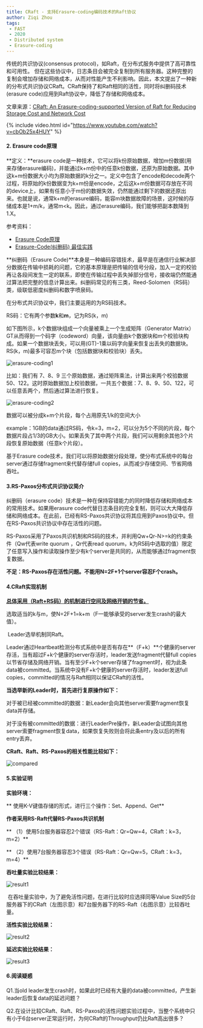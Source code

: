 ```yaml
---
title: CRaft - 支持Erasure-coding编码技术的Raft协议
author: Ziqi Zhou
tags:
 - FAST
 - 2020
 - Distributed system
 - Erasure-coding
---
```


传统的共识协议(consensus protocol)，如Raft，在分布式服务中提供了高可靠性和可用性。 但在这些协议中，日志条目会被完全复制到所有服务器。这种完整的复制会增加存储和网络成本，从而对性能产生不利影响。因此，本文提出了一种新的分布式共识协议CRaft。CRaft保持了和Raft相同的活性，同时将纠删码技术(erasure code)应用到Raft协议中，降低了存储和网络成本。

文章来源：[CRaft: An Erasure-coding-supported Version of Raft for Reducing Storage Cost and Network Cost](https://www.usenix.org/conference/fast20/presentation/wang-zizhong)

{% include video.html id="https://www.youtube.com/watch?v=cbOb25x4HUY" %}

#### 2. Erasure code原理

**定义：**erasure code是一种技术，它可以将k份原始数据，增加m份数据(用来存储erasure编码)，并能通过k+m份中的任意k份数据，还原为原始数据。其中这k+m份数据大小均为原始数据的k分之一。定义中包含了encode和decode两个过程，将原始的k份数据变为k+m份是encode，之后这k+m份数据可存放在不同的device上，如果有任意小于m份的数据失效，仍然能通过剩下的数据还原出来。也就是说，通常k+m的erasure编码，能容m块数据故障的场景，这时候的存储成本是1+m/k，通常m<k。因此，通过erasure编码，我们能够把副本数降到1.X。

参考资料：

- [Erasure Code原理](https://blog.csdn.net/sinat_27186785/article/details/52034588)
- [Erasure-Code(纠删码) 最佳实践](https://zhuanlan.zhihu.com/p/106096265?utm_source=wechat_session)

**纠删码（Erasure Code)**本身是一种编码容错技术，最早是在通信行业解决部分数据在传输中损耗的问题，它的基本原理是把传输的信号分段，加入一定的校验再让各段间发生一定的联系，即使在传输过程中丢失掉部分信号，接收端仍然能通过算法把完整的信息计算出来。纠删码常见的有三类，Reed-Solomen（RS码）类，级联低密度纠删码和数字喷泉码。

在分布式共识协议中，我们主要运用的为RS码技术。

RS码：它有两个参数**k**和**m**，记为RS(k，m)

如下图所示，k个数据块组成一个向量被乘上一个生成矩阵（Generator Matrix）GT从而得到一个码字（codeword）向量，该向量由k个数据块和m个校验块构成。如果一个数据块丢失，可以用(GT)-1乘以码字向量来恢复出丢失的数据块。RS(k，m)最多可容忍m个块（包括数据块和校验块）丢失。

![erasure-coding1](../images/2020-11-16-erasure-coding1.png)



比如：我们有 7、8、9 三个原始数据，通过矩阵乘法，计算出来两个校验数据 50、122。这时原始数据加上校验数据，一共五个数据：7、8、9、50、122，可以任意丢两个，然后通过算法进行恢复。

![erasure-coding2](../images/2020-11-16-erasure-coding2.png)

数据可以被分成k+m个片段，每个占用原先1/k的空间大小

example：1GB的data通过RS码，令k=3，m=2，可以分为5个不同的片段，每个数据片段占1/3的GB大小。如果丢失了其中两个片段，我们可以用剩余其他3个片段恢复原始数据（任意k个片段）。

基于Erasure code技术，我们可以将原始数据分段处理，使分布式系统中的每台server通过存储fragment来代替存储full copies，从而减少存储空间、节省网络吞吐。

#### 3.RS-Paxos分布式共识协议简介

纠删码（erasure code）技术是一种在保持容错能力的同时降低存储和网络成本的常用技术。如果用erasure code代替日志条目的完全复制，则可以大大降低存储和网络成本。在此前，已经有RS-Paxos共识协议将其应用到Paxos协议中。但在RS-Paxos共识协议中存在活性的问题。 

RS-Paxos采用了Paxos共识机制和RS码的技术，并利用Qw+Qr-N>=k的约束条件（Qw代表write quorum ，Qr代表read quorum，k为RS码中选取的值）限定了任意写入操作和读取操作至少有k个server是共同的，从而能够通过fragment恢复数据。

**不足：RS-Paxos存在活性问题。不能用N=2F+1个server容忍F个crash。**

#### 4.CRaft实现机制

**<u>总体采用（Raft+RS码）的机制进行空间及网络开销的节省。</u>**

​	选取适当的k与m，使N=2F+1=k+m（F—能够承受的server发生crash的最大值）。

​	Leader选举机制同Raft。

​	Leader通过Heartbeat检测分布式系统中是否有存在**（F+k）**个健康的server存活，当有超过F+k个健康的server存活时，leader发送fragment代替full copies以节省存储及网络开销。当有至少F+k个server存储了fragment时，视为此条data被committed。当系统中没有F+k个健康的server存活时，leader发送full copies，committed的情况与Raft相同以保证CRaft的活性。

**当选举新的Leader时，首先进行复原操作如下：**

​	对于被已经被committed的数据：新Leader会向其他server索要fragment恢复data并存储。

​	对于没有被committed的数据：进行LeaderPre操作，新Leader会试图向其他server索要fragment恢复data，如果恢复失败则会将此条entry及以后的所有entry丢弃。

**CRaft、Raft、RS-Paxos的相关性能比较如下：**

![compared](../images/2020-11-16-compared.png)

#### 5.实验证明

**实验环境：**

**	使用K-V键值存储的形式，进行三个操作：Set、Append、Get**

**作者采用RS-Raft代替RS-Paxos共识机制**

**	（1）使用5台服务器容忍2个错误（RS-Raft：Qr=Qw=4，CRaft：k=3，m=2）**

**	（2）使用7台服务器容忍3个错误（RS-Raft：Qr=Qw=5，CRaft：k=3，m=4）**

**吞吐量实验比较结果：**

![result1](../images/2020-11-16-result1.png)

​	在吞吐量实验中，为了避免活性问题，在进行比较时应选择同等Value Size的5台服务器下的CRaft（左图示意）和7台服务器下的RS-Raft（右图示意）比较吞吐量。

**活性实验比较结果：**

![result2](../images/2020-11-16-result2.png)

**延迟实验比较结果：**

![result3](../images/2020-11-16-result3.png)

#### 6.阅读疑惑

Q1.当old leader发生crash时，如果此时已经有大量的data被committed，产生新leader后恢复data的延迟问题？

Q2.在设计比较CRaft、Raft、RS-Paxos的活性问题实验过程中，当整个系统中只有小于6台server正常运行时，为何CRaft的Throughput仍比Raft高出很多？
